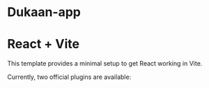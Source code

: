 
# Dukaan-app

# React + Vite

This template provides a minimal setup to get React working in Vite.

Currently, two official plugins are available:

